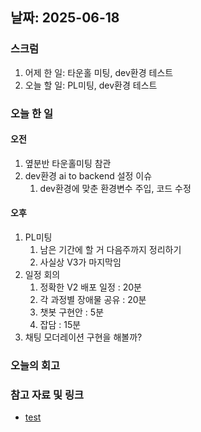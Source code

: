 ## 날짜: 2025-06-18

### 스크럼
1. 어제 한 일: 타운홀 미팅, dev환경 테스트
2. 오늘 할 일: PL미팅, dev환경 테스트

### 오늘 한 일
#### 오전
1. 옆분반 타운홀미팅 참관
2. dev환경 ai to backend 설정 이슈
	1. dev환경에 맞춘 환경변수 주입, 코드 수정

#### 오후
1. PL미팅
	1. 남은 기간에 할 거 다음주까지 정리하기
	2. 사실상 V3가 마지막임
2. 일정 회의
	1. 정확한 V2 배포 일정 : 20분
	2. 각 과정별 장애물 공유 : 20분
	3. 챗봇 구현안 : 5분
	4. 잡담 : 15분
3. 채팅 모더레이션 구현을 해볼까?


### 오늘의 회고
> 

### 참고 자료 및 링크
- [test](https://github.com/100-hours-a-week/14-YG-WIKI/wiki/AI-Wiki)